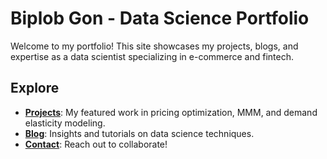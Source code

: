 # Biplob Gon - Data Science Portfolio

Welcome to my portfolio! This site showcases my projects, blogs, and expertise as a data scientist specializing in e-commerce and fintech. 

## Explore
- **[Projects](https://<your-username>.github.io/biplob-portfolio/projects/)**: My featured work in pricing optimization, MMM, and demand elasticity modeling.
- **[Blog](https://<your-username>.github.io/biplob-portfolio/blog/)**: Insights and tutorials on data science techniques.
- **[Contact](https://<your-username>.github.io/biplob-portfolio/contact/)**: Reach out to collaborate!
